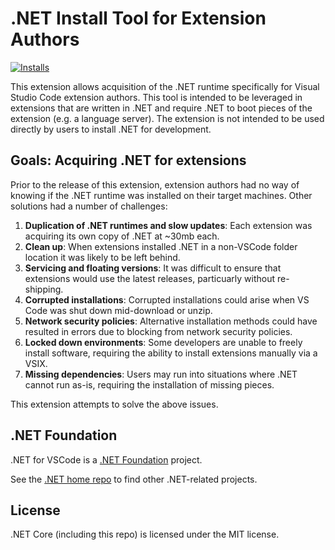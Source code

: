 # .NET Install Tool for Extension Authors

 [![Installs](https://ms-dotnettools.gallerycdn.vsassets.io/extensions/ms-dotnettools/vscode-dotnet-runtime/1.6.0/1667237254317/Microsoft.VisualStudio.Services.Icons.Default)](https://marketplace.visualstudio.com/items?itemName=ms-dotnettools.vscode-dotnet-runtime)

This extension allows acquisition of the .NET runtime specifically for Visual Studio Code extension authors. This tool is intended to be leveraged in extensions that are written in .NET and require .NET to boot pieces of the extension (e.g. a language server). The extension is not intended to be used directly by users to install .NET for development.

## Goals: Acquiring .NET for extensions

Prior to the release of this extension, extension authors had no way of knowing if the .NET runtime was installed on their target machines. Other solutions had a number of challenges:

1. **Duplication of .NET runtimes and slow updates**: Each extension was acquiring its own copy of .NET at ~30mb each.
2. **Clean up**: When extensions installed .NET in a non-VSCode folder location it was likely to be left behind.
3. **Servicing and floating versions**: It was difficult to ensure that extensions would use the latest releases, particuarly without re-shipping.
4. **Corrupted installations**: Corrupted installations could arise when VS Code was shut down mid-download or unzip.
5. **Network security policies**: Alternative installation methods could have resulted in errors due to blocking from network security policies.
6. **Locked down environments**: Some developers are unable to freely install software, requiring the ability to install extensions manually via a VSIX.
7. **Missing dependencies**: Users may run into situations where .NET cannot run as-is, requiring the installation of missing pieces.

This extension attempts to solve the above issues.

## .NET Foundation

.NET for VSCode is a [.NET Foundation](https://www.dotnetfoundation.org/projects) project.

See the [.NET home repo](https://github.com/Microsoft/dotnet) to find other .NET-related projects.

## License

.NET Core (including this repo) is licensed under the MIT license.
